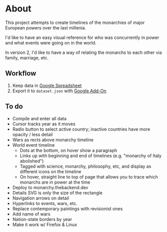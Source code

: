 # About

This project attempts to create timelines of the monarchies of major European powers over the last millenia.

I'd like to have an easy visual reference for who was concurrently in power and what events were going on in the world.

In version 2, I'd like to have a way of relating the monarchs to each other via family, marriage, etc.

## Workflow

1. Keep data in [Google Spreadsheet](https://docs.google.com/spreadsheets/d/1gn-62AWtt5o4PnbMgzs6VUlbykweki1MGnm5nee7zTM/edit?usp=sharing)
2. Export it to `dataset.json` with [Google Add-On](https://chrome.google.com/webstore/detail/export-sheet-data/bfdcopkbamihhchdnjghdknibmcnfplk?hl=en)

## To do

- Compile and enter all data
- Cursor tracks year as it moves
- Radio button to select active country; inactive countries have more opacity / less detail
- Wars as rects above monarchy timeline
- World event timeline
  - Dots at the bottom, on hover show a paragraph
  - Links up with beginning and end of timelines (e.g. "monarchy of Italy abolished")
  - Tagged with science, monarchy, philosophy, etc, and display as different icons on the timeline
  - On hover, straight line to top of page that allows you to trace which monarchs are in power at the time
- Deploy to monarchy.thebackend.dev
- Details SVG is only the size of the rectangle
- Navigation arrows on detail
- Hyperlinks to events, wars, etc.
- Replace contemporary paintings with revisionist ones
- Add name of wars
- Nation-state borders by year
- Make it work w/ Firefox & Linux
